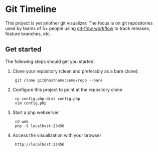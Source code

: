 Git Timeline
==

This project is yet another git visualizer. The focus is on git repositories used by teams
of 5+ people using [git-flow workflow](https://www.atlassian.com/git/tutorials/comparing-workflows/gitflow-workflow) 
to track releases, feature branches, etc.

Get started
--
The following steps should get you started:
1. Clone your repository (clean and preferably as a bare clone):

        git clone git@hostname:some/repo --bare
        
2. Configure this project to point at the repository clone

        cp config.php-dist config.php 
        vim config.php
        
3. Start a php webserver

        cd web
        php -S localhost:23456
        
4. Access the visualization with your browser

        http://localhost:23456